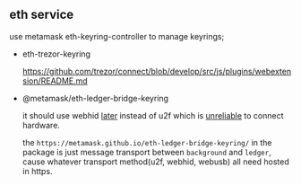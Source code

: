 ## eth service

use metamask eth-keyring-controller to manage keyrings;

-   eth-trezor-keyring

    https://github.com/trezor/connect/blob/develop/src/js/plugins/webextension/README.md

-   @metamask/eth-ledger-bridge-keyring

    it should use webhid [later](https://github.com/LedgerHQ/ledgerjs/blob/master/docs/migrate_webusb.md) instead of u2f which is [unreliable](https://github.com/MetaMask/metamask-extension/issues/8100) to connect hardware.

    the `https://metamask.github.io/eth-ledger-bridge-keyring/` in the package is just message transport between `background` and `ledger`, cause whatever transport method(u2f, webhid, webusb) all need hosted in https.
